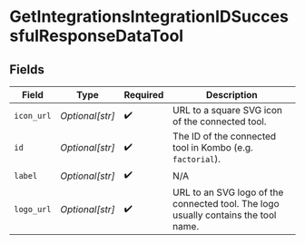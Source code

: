 # GetIntegrationsIntegrationIDSuccessfulResponseDataTool


## Fields

| Field                                                                              | Type                                                                               | Required                                                                           | Description                                                                        |
| ---------------------------------------------------------------------------------- | ---------------------------------------------------------------------------------- | ---------------------------------------------------------------------------------- | ---------------------------------------------------------------------------------- |
| `icon_url`                                                                         | *Optional[str]*                                                                    | :heavy_check_mark:                                                                 | URL to a square SVG icon of the connected tool.                                    |
| `id`                                                                               | *Optional[str]*                                                                    | :heavy_check_mark:                                                                 | The ID of the connected tool in Kombo (e.g. `factorial`).                          |
| `label`                                                                            | *Optional[str]*                                                                    | :heavy_check_mark:                                                                 | N/A                                                                                |
| `logo_url`                                                                         | *Optional[str]*                                                                    | :heavy_check_mark:                                                                 | URL to an SVG logo of the connected tool. The logo usually contains the tool name. |